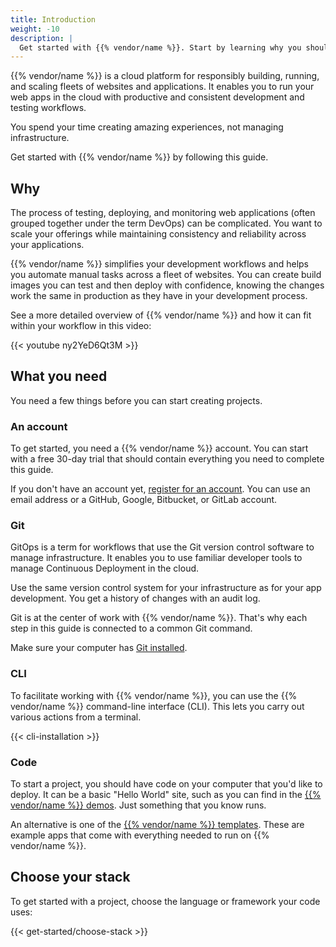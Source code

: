 ```yaml
---
title: Introduction
weight: -10
description: |
  Get started with {{% vendor/name %}}. Start by learning why you should be interested.
---
```


{{% vendor/name %}} is a cloud platform for responsibly building, running, and scaling fleets of websites and applications.
It enables you to run your web apps in the cloud with productive and consistent development and testing workflows.

You spend your time creating amazing experiences, not managing infrastructure.

Get started with {{% vendor/name %}} by following this guide.

## Why

The process of testing, deploying, and monitoring web applications (often grouped together under the term DevOps)
can be complicated.
You want to scale your offerings while maintaining consistency and reliability across your applications.

{{% vendor/name %}} simplifies your development workflows and helps you automate manual tasks across a fleet of websites.
You can create build images you can test and then deploy with confidence,
knowing the changes work the same in production as they have in your development process.

See a more detailed overview of {{% vendor/name %}} and how it can fit within your workflow in this video:

{{< youtube ny2YeD6Qt3M >}}

## What you need

You need a few things before you can start creating projects.

### An account

To get started, you need a {{% vendor/name %}} account.
You can start with a free 30-day trial that should contain everything you need to complete this guide.

If you don't have an account yet, [register for an account](https://auth.api.platform.sh/register).
You can use an email address or a GitHub, Google, Bitbucket, or GitLab account.

### Git

GitOps is a term for workflows that use the Git version control software to manage infrastructure.
It enables you to use familiar developer tools to manage Continuous Deployment in the cloud.

Use the same version control system for your infrastructure as for your app development.
You get a history of changes with an audit log.

Git is at the center of work with {{% vendor/name %}}.
That's why each step in this guide is connected to a common Git command.

Make sure your computer has [Git installed](https://git-scm.com/downloads).

### CLI

To facilitate working with {{% vendor/name %}}, you can use the {{% vendor/name %}} command-line interface (CLI).
This lets you carry out various actions from a terminal.

{{< cli-installation >}}

### Code

To start a project, you should have code on your computer that you'd like to deploy.
It can be a basic "Hello World" site, such as you can find in the [{{% vendor/name %}} demos](https://github.com/platformsh-demos).
Just something that you know runs.

An alternative is one of the [{{% vendor/name %}} templates](../development/templates.md).
These are example apps that come with everything needed to run on {{% vendor/name %}}.

## Choose your stack

To get started with a project, choose the language or framework your code uses:

{{< get-started/choose-stack >}}
